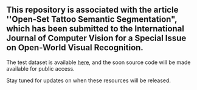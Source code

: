 ## This repository is associated with the article ''Open-Set Tattoo Semantic Segmentation", which has been submitted to the International Journal of Computer Vision for a Special Issue on Open-World Visual Recognition. 

The test dataset is available [here](https://drive.google.com/drive/folders/1rgdrsVNROWX2eGFZyf_dCFtmkaFWuppw?usp=drive_link), and the soon source code will be made available for public access. 

Stay tuned for updates on when these resources will be released.
